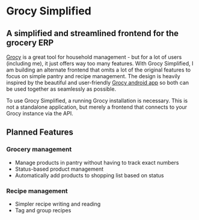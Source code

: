 # Grocy Simplified
## A simplified and streamlined frontend for the grocery ERP

[Grocy](https://grocy.info) is a great tool for household management - but for a lot of users (including me), it just offers way too many features. With Grocy Simplified, I am building an alternate frontend that omits a lot of the original features to focus on simple pantry and recipe management. The design is heavily inspired by the beautiful and user-friendly [Grocy android app](https://github.com/patzly/grocy-android) so both can be used together as seamlessly as possible.

To use Grocy Simplified, a running Grocy installation is necessary. This is not a standalone application, but merely a frontend that connects to your Grocy instance via the API.

## Planned Features

### Grocery management
- Manage products in pantry without having to track exact numbers
- Status-based product management
- Automatically add products to shopping list based on status 

### Recipe management
- Simpler recipe writing and reading
- Tag and group recipes